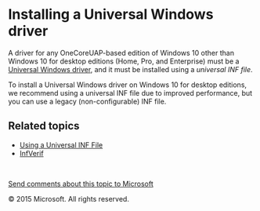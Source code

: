 <span id="vsdriver.installing_a_universal_driver"></span>Installing a Universal Windows driver
==============================================================================================

A driver for any OneCoreUAP-based edition of Windows 10 other than Windows 10 for desktop editions (Home, Pro, and Enterprise) must be a [Universal Windows driver](getting_started_with_universal_drivers.md), and it must be installed using a *universal INF file*.

To install a Universal Windows driver on Windows 10 for desktop editions, we recommend using a universal INF file due to improved performance, but you can use a legacy (non-configurable) INF file.

<span id="related_topics"></span>Related topics
-----------------------------------------------

* [Using a Universal INF File](https://msdn.microsoft.com/en-us/Library/Windows/Hardware/Dn941087.aspx)
* [InfVerif](https://msdn.microsoft.com/en-us/Library/Windows/Hardware/Dn929319.aspx)
 

 

[Send comments about this topic to Microsoft](mailto:wsddocfb@microsoft.com?subject=Documentation%20feedback%20[VsDriver\vsdriver]:%20Installing%20a%20Universal%20Windows%20driver%20%20RELEASE:%20(9/30/2015)&body=%0A%0APRIVACY%20STATEMENT%0A%0AWe%20use%20your%20feedback%20to%20improve%20the%20documentation.%20We%20don't%20use%20your%20email%20address%20for%20any%20other%20purpose,%20and%20we'll%20remove%20your%20email%20address%20from%20our%20system%20after%20the%20issue%20that%20you're%20reporting%20is%20fixed.%20While%20we're%20working%20to%20fix%20this%20issue,%20we%20might%20send%20you%20an%20email%20message%20to%20ask%20for%20more%20info.%20Later,%20we%20might%20also%20send%20you%20an%20email%20message%20to%20let%20you%20know%20that%20we've%20addressed%20your%20feedback.%0A%0AFor%20more%20info%20about%20Microsoft's%20privacy%20policy,%20see%20http://privacy.microsoft.com/en-us/default.aspx. "Send comments about this topic to Microsoft")

© 2015 Microsoft. All rights reserved.
